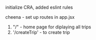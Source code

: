 initialize CRA, added eslint rules

cheena - set up routes in app.jsx

1. "/" - home page for diplaying all trips
2. '/createTrip' - to create trip

